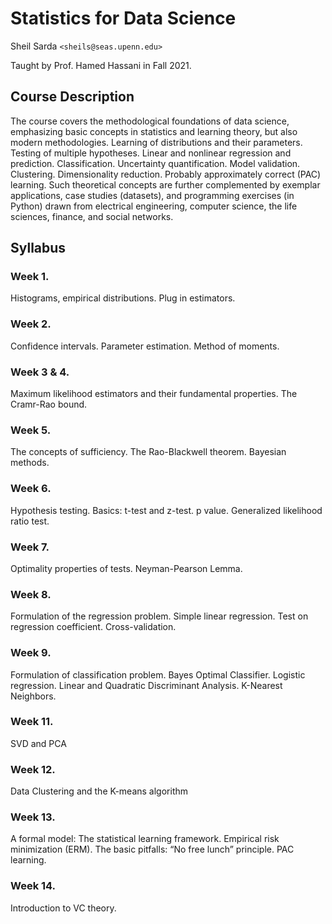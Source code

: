 # Statistics for Data Science

Sheil Sarda `<sheils@seas.upenn.edu>`

Taught by Prof. Hamed Hassani in Fall 2021.

## Course Description

The course covers the methodological foundations of data science, emphasizing basic concepts in statistics and learning theory, but also modern methodologies. Learning of distributions and their parameters. Testing of multiple hypotheses. Linear and nonlinear regression and prediction. Classification. Uncertainty quantification. Model validation. Clustering. Dimensionality reduction. Probably approximately correct (PAC) learning. Such theoretical concepts are further complemented by exemplar applications, case studies (datasets), and programming exercises (in Python) drawn from electrical engineering, computer science, the life sciences, finance, and social networks.

## Syllabus

### Week 1. 
Histograms, empirical distributions. Plug in estimators.

### Week 2. 
Confidence intervals. Parameter estimation. Method of moments.

### Week 3 & 4. 
Maximum likelihood estimators and their fundamental properties.  The Cramr-Rao bound.

### Week 5. 
The concepts of sufficiency. The Rao-Blackwell theorem. Bayesian methods.

### Week 6. 
Hypothesis testing. Basics: t-test and z-test. p value. Generalized likelihood ratio test.

### Week 7.  
Optimality properties of tests. Neyman-Pearson Lemma.

### Week 8. 
Formulation of the regression problem. Simple linear regression. Test on regression coefficient. Cross-validation.


### Week 9. 
Formulation of classification problem. Bayes Optimal Classifier. Logistic regression.  Linear and Quadratic Discriminant Analysis. K-Nearest Neighbors.

### Week 11. 
SVD and PCA

### Week 12. 
Data Clustering and the K-means algorithm

### Week 13. 
A formal model: The statistical learning framework. Empirical risk minimization (ERM). The basic pitfalls: “No free lunch” principle.  PAC learning.

### Week 14.  
Introduction to VC theory.


